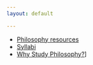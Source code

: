 ```yaml
--- 
layout: default

---
```


- [Philosophy resources](/philosophy/philosophy-resources)
- [Syllabi](/teaching)
- [Why Study Philosophy?](/philosophy/philosophy-major-why?)]
